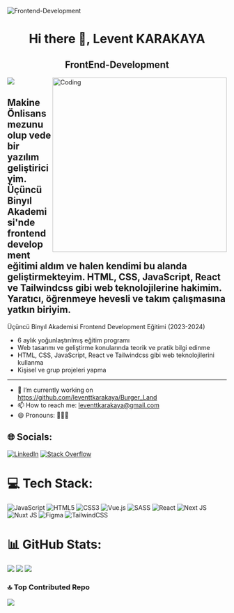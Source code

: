 ![Frontend-Development](https://camo.githubusercontent.com/8ae85eb04d632f37ae7a1c00f1c3b76a0e818a4a13f640be5ff189ff2a10d905/68747470733a2f2f73352e67696679752e636f6d2f696d616765732f53693339512e706e67)
<h1 align="center"> Hi there 👋, Levent KARAKAYA</h1> 
<h2 align="center"> FrontEnd-Development</h2> 

<img align="right"   alt="Coding" width="400" src="https://user-images.githubusercontent.com/74038190/229223263-cf2e4b07-2615-4f87-9c38-e37600f8381a.gif">


[![](https://visitcount.itsvg.in/api?id=leventtkarakaya&icon=0&color=1)](https://visitcount.itsvg.in)
<!-- Proudly created with GPRM ( https://gprm.itsvg.in ) -->

Makine Önlisans mezunu olup vede bir yazılım geliştiriciyim. Üçüncü Binyıl Akademisi'nde frontend development eğitimi aldım ve halen kendimi bu alanda geliştirmekteyim. HTML, CSS, JavaScript, React ve Tailwindcss gibi web teknolojilerine hakimim. Yaratıcı, öğrenmeye hevesli ve takım çalışmasına yatkın biriyim.
---
Üçüncü Binyıl Akademisi Frontend Development Eğitimi (2023-2024)
- 6 aylık yoğunlaştırılmış eğitim programı
- Web tasarımı ve geliştirme konularında teorik ve pratik bilgi edinme
- HTML, CSS, JavaScript, React ve Tailwindcss gibi web teknolojilerini kullanma
- Kişisel ve grup projeleri yapma
---
- 🔭 I’m currently working on https://github.com/leventtkarakaya/Burger_Land 
- 📫 How to reach me: leventtkarakaya@gmail.com 
- 😄 Pronouns: 👨🏽‍💻


## 🌐 Socials:
[![LinkedIn](https://img.shields.io/badge/LinkedIn-%230077B5.svg?logo=linkedin&logoColor=white)](https://linkedin.com/in/https://www.linkedin.com/in/levent-karakaya-27b75728b/) [![Stack Overflow](https://img.shields.io/badge/-Stackoverflow-FE7A16?logo=stack-overflow&logoColor=white)](https://stackoverflow.com/users/https://stackoverflow.com/users/23240883/levo58) 

# 💻 Tech Stack:
![JavaScript](https://img.shields.io/badge/javascript-%23323330.svg?style=for-the-badge&logo=javascript&logoColor=%23F7DF1E) ![HTML5](https://img.shields.io/badge/html5-%23E34F26.svg?style=for-the-badge&logo=html5&logoColor=white) ![CSS3](https://img.shields.io/badge/css3-%231572B6.svg?style=for-the-badge&logo=css3&logoColor=white) ![Vue.js](https://img.shields.io/badge/vue.js-%2335495e.svg?style=for-the-badge&logo=vuedotjs&logoColor=%234FC08D) ![SASS](https://img.shields.io/badge/SASS-hotpink.svg?style=for-the-badge&logo=SASS&logoColor=white) ![React](https://img.shields.io/badge/react-%2320232a.svg?style=for-the-badge&logo=react&logoColor=%2361DAFB) ![Next JS](https://img.shields.io/badge/Next-black?style=for-the-badge&logo=next.js&logoColor=white) ![Nuxt JS](https://img.shields.io/badge/Nuxt-002E3B?style=for-the-badge&logo=nuxt.js&logoColor=#00DC82) ![Figma](https://img.shields.io/badge/figma-%23F24E1E.svg?style=for-the-badge&logo=figma&logoColor=white) ![TailwindCSS](https://img.shields.io/badge/tailwindcss-%2338B2AC.svg?style=for-the-badge&logo=tailwind-css&logoColor=white)

# 📊 GitHub Stats:  
![](https://github-readme-stats.vercel.app/api?username=leventtkarakaya&theme=radical&hide_border=true&include_all_commits=true&count_private=true)
![](https://github-readme-streak-stats.herokuapp.com/?user=leventtkarakaya&theme=radical&hide_border=true)
![](https://github-readme-stats.vercel.app/api/top-langs/?username=leventtkarakaya&theme=radical&hide_border=true&include_all_commits=true&count_private=true&layout=compact)

### 🔝 Top Contributed Repo
![](https://github-contributor-stats.vercel.app/api?username=leventtkarakaya&limit=5&theme=radical&combine_all_yearly_contributions=true)


